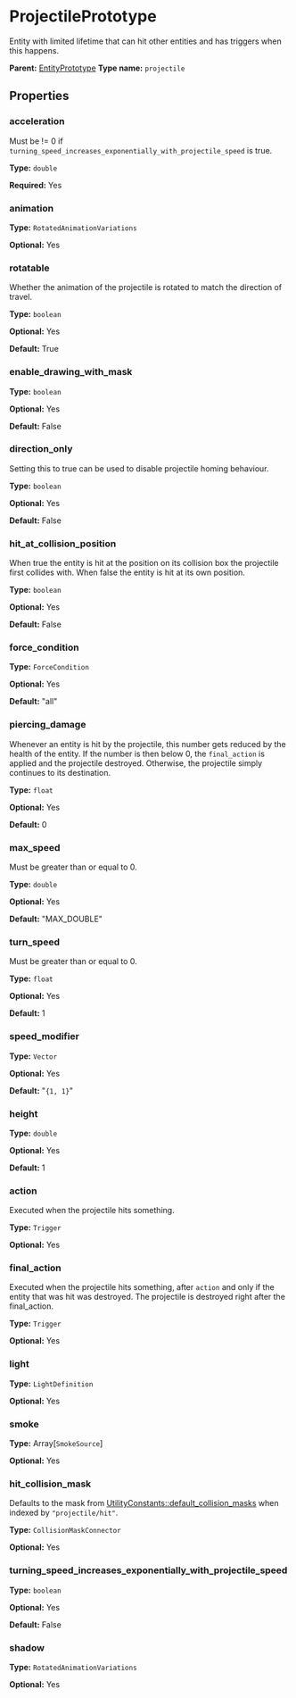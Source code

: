 # ProjectilePrototype

Entity with limited lifetime that can hit other entities and has triggers when this happens.

**Parent:** [EntityPrototype](EntityPrototype.md)
**Type name:** `projectile`

## Properties

### acceleration

Must be != 0 if `turning_speed_increases_exponentially_with_projectile_speed` is true.

**Type:** `double`

**Required:** Yes

### animation

**Type:** `RotatedAnimationVariations`

**Optional:** Yes

### rotatable

Whether the animation of the projectile is rotated to match the direction of travel.

**Type:** `boolean`

**Optional:** Yes

**Default:** True

### enable_drawing_with_mask

**Type:** `boolean`

**Optional:** Yes

**Default:** False

### direction_only

Setting this to true can be used to disable projectile homing behaviour.

**Type:** `boolean`

**Optional:** Yes

**Default:** False

### hit_at_collision_position

When true the entity is hit at the position on its collision box the projectile first collides with. When false the entity is hit at its own position.

**Type:** `boolean`

**Optional:** Yes

**Default:** False

### force_condition

**Type:** `ForceCondition`

**Optional:** Yes

**Default:** "all"

### piercing_damage

Whenever an entity is hit by the projectile, this number gets reduced by the health of the entity. If the number is then below 0, the `final_action` is applied and the projectile destroyed. Otherwise, the projectile simply continues to its destination.

**Type:** `float`

**Optional:** Yes

**Default:** 0

### max_speed

Must be greater than or equal to 0.

**Type:** `double`

**Optional:** Yes

**Default:** "MAX_DOUBLE"

### turn_speed

Must be greater than or equal to 0.

**Type:** `float`

**Optional:** Yes

**Default:** 1

### speed_modifier

**Type:** `Vector`

**Optional:** Yes

**Default:** "`{1, 1}`"

### height

**Type:** `double`

**Optional:** Yes

**Default:** 1

### action

Executed when the projectile hits something.

**Type:** `Trigger`

**Optional:** Yes

### final_action

Executed when the projectile hits something, after `action` and only if the entity that was hit was destroyed. The projectile is destroyed right after the final_action.

**Type:** `Trigger`

**Optional:** Yes

### light

**Type:** `LightDefinition`

**Optional:** Yes

### smoke

**Type:** Array[`SmokeSource`]

**Optional:** Yes

### hit_collision_mask

Defaults to the mask from [UtilityConstants::default_collision_masks](prototype:UtilityConstants::default_collision_masks) when indexed by `"projectile/hit"`.

**Type:** `CollisionMaskConnector`

**Optional:** Yes

### turning_speed_increases_exponentially_with_projectile_speed

**Type:** `boolean`

**Optional:** Yes

**Default:** False

### shadow

**Type:** `RotatedAnimationVariations`

**Optional:** Yes

